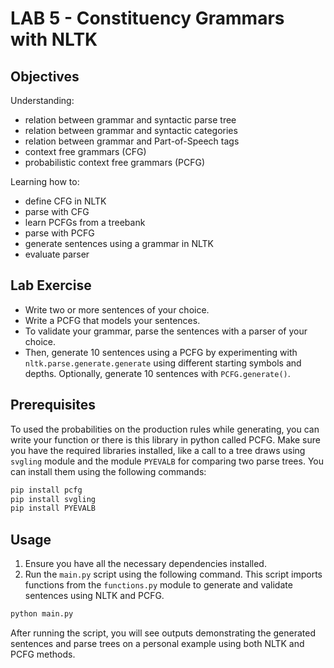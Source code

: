 # LAB 5 - Constituency Grammars with NLTK

## Objectives
Understanding:
- relation between grammar and syntactic parse tree
- relation between grammar and syntactic categories
- relation between grammar and Part-of-Speech tags
- context free grammars (CFG)
- probabilistic context free grammars (PCFG)

Learning how to:
- define CFG in NLTK
- parse with CFG
- learn PCFGs from a treebank
- parse with PCFG
- generate sentences using a grammar in NLTK
- evaluate parser

## Lab Exercise
- Write two or more sentences of your choice.
- Write a PCFG that models your sentences.
- To validate your grammar, parse the sentences with a parser of your choice.
- Then, generate 10 sentences using a PCFG by experimenting with `nltk.parse.generate.generate` using different starting symbols and depths. Optionally, generate 10 sentences with `PCFG.generate()`.

## Prerequisites
To used the probabilities on the production rules while generating, you can write your function or there is this library in python called PCFG. Make sure you have the required libraries installed, like a call to a tree draws using `svgling` module and the module `PYEVALB` for comparing two parse trees. You can install them using the following commands:
```bash
pip install pcfg
pip install svgling
pip install PYEVALB
```

## Usage
1. Ensure you have all the necessary dependencies installed.
2. Run the `main.py` script using the following command. This script imports functions from the `functions.py` module to generate and validate sentences using NLTK and PCFG.
```bash
python main.py
```
After running the script, you will see outputs demonstrating the generated sentences and parse trees on a personal example using both NLTK and PCFG methods.
